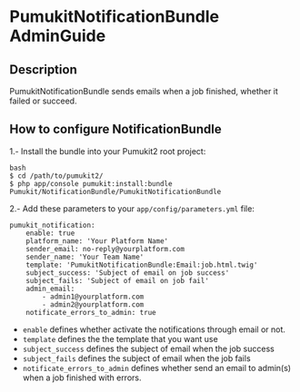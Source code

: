 PumukitNotificationBundle AdminGuide
====================================

Description
-----------

PumukitNotificationBundle sends emails when a job finished, whether it failed or succeed.

How to configure NotificationBundle
-----------------------------------

1.- Install the bundle into your Pumukit2 root project:

```
bash
$ cd /path/to/pumukit2/
$ php app/console pumukit:install:bundle Pumukit/NotificationBundle/PumukitNotificationBundle
```

2.- Add these parameters to your `app/config/parameters.yml` file:

```
pumukit_notification:
    enable: true
    platform_name: 'Your Platform Name'
    sender_email: no-reply@yourplatform.com
    sender_name: 'Your Team Name'
    template: 'PumukitNotificationBundle:Email:job.html.twig'
    subject_success: 'Subject of email on job success'
    subject_fails: 'Subject of email on job fail'
    admin_email:
        - admin1@yourplatform.com
        - admin2@yourplatform.com
    notificate_errors_to_admin: true
```

* `enable` defines whether activate the notifications through email or not.
* `template` defines the the template that you want use
* `subject_success` defines the subject of email when the job success
* `subject_fails` defines the subject of email when the job fails
* `notificate_errors_to_admin` defines whether send an email to admin(s) when a job finished with errors.
